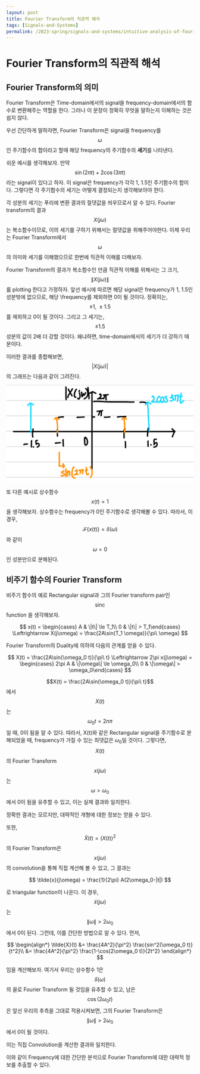 ```yaml
---
layout: post
title: Fourier Transform의 직관적 해석
tags: [Signals-and-Systems]
permalink: /2023-spring/signals-and-systems/intuitive-analysis-of-fourier-transform/
---
```


# Fourier Transform의 직관적 해석

## Fourier Transform의 의미

Fourier Transform은 Time-domain에서의 signal을 frequency-domain에서의 함수로 변환해주는 역할을 한다.
그러나 이 문장이 정확히 무엇을 말하는지 이해하는 것은 쉽지 않다.

우선 간단하게 말하자면, Fourier Transform은 signal을 frequency를 $$\omega$$인 주기함수의 합이라고 할때 해당 frequency의 주기함수의 **세기**를 나타낸다.

쉬운 예시를 생각해보자. 만약 $$\sin(2\pi t) + 2\cos(3\pi t)$$라는 signal이 있다고 하자. 이 signal은 frequency가 각각 1, 1.5인 주기함수의 합이다. 그렇다면 각 주기함수의 세기는 어떻게 결정되는지 생각해보아야 한다.

각 성분의 세기는 푸리에 변환 결과의 절댓값을 씌우므로서 알 수 있다. Fourier transform의 결과 $$X(j\omega)$$는 복소함수이므로, 이의 세기를 구하기 위해서는 절댓값을 취해주어야한다. 이제 우리는 Fourier Transform에서 $$\omega$$의 의미와 세기를 이해했으므로 한번에 직관적 이해를 더해보자.

Fourier Transform의 결과가 복소함수인 만큼 직관적 이해를 위해서는 그 크기, $$\|X(j\omega)\|$$를 plotting 한다고 가정하자. 앞선 예시에 따르면 해당 signal은 frequency가 1, 1.5인 성분밖에 없으므로, 해당 \frequency를 제외하면 0이 될 것이다. 정확히는, $$\pm1,\ \pm1.5$$를 제외하고 0이 될 것이다. 그리고 그 세기는, $$\pm1.5$$ 성분의 값이 2배 더 강할 것이다. 왜냐하면, time-domain에서의 세기가 더 강하기 때문이다.

이러한 결과를 종합해보면, $$|X(j\omega)|$$의 그래프는 다음과 같이 그려진다.

![img](../img/../../img/sin_cos_fourier.jpeg)

또 다른 예시로 상수함수 $$x(t) = 1$$을 생각해보자. 상수함수는 frequency가 0인 주기함수로 생각해볼 수 있다. 따라서, 이 경우, $$\mathcal{F}\{x(t)\} = \delta(\omega)$$와 같이 $$\omega = 0$$인 성분만으로 분해된다.

## 비주기 함수의 Fourier Transform

비주기 함수의 예로 Rectangular signal과 그의 Fourier transform pair인 $$\text{sinc}$$ function 을 생각해보자.

$$
x(t) = \begin{cases} A & \|t\| \le T_1\\ 0 & \|t\| > T_1\end{cases} \Leftrightarrow X(j\omega) = \frac{2A\sin(T_1 \omega)}{\pi\ \omega}
$$

Fourier Transform의 Duality에 의하여 다음의 관계를 얻을 수 있다.

$$
 X(t) = \frac{2A\sin(\omega_0 t)}{\pi\ t} \Leftrightarrow 2\pi x(j\omega) = \begin{cases} 2\pi A & \|\omega\| \le \omega_0\\ 0 & \|\omega\| > \omega_0\end{cases}
$$

$$X(t) =  \frac{2A\sin(\omega_0 t)}{\pi\ t}$$에서 $$X(t)$$는 $$\omega_0 t = 2n\pi$$일 때, 0이 됨을 알 수 있다. 따라서, X(t)와 같은 Rectangular signal을 주기함수로 분해되었을 때, frequency가 가질 수 있는 최댓값은 $\omega_0$일 것이다. 그렇다면, $$X(t)$$의 Fourier Transform $$x(j\omega)$$는 $$\omega > \omega_0$$에서 0이 됨을 유추할 수 있고, 이는 실제 결과와 일치한다.

정확한 결과는 모르지만, 대략적인 개형에 대한 정보는 얻을 수 있다.

또한, $$\tilde{X}(t) = (X(t))^2$$의 Fourier Transform은 $$x(j\omega)$$의 convolution을 통해 직접 계산해 볼 수 있고, 그 결과는

$$
\tilde{x}(j\omega) = \frac{1}{2\pi} A(2\omega_0-|t|)
$$

로 triangular function이 나온다. 이 경우, $$\tilde{x}(j\omega)$$는 $$\|\omega\| > 2\omega_0$$에서 0이 된다.
그런데, 이를 간단한 방법으로 알 수 있다.
먼저,

$$
\begin{align*}
\tilde{X}(t) &= \frac{4A^2}{\pi^2} \frac{sin^2(\omega_0 t)}{t^2}\\
&= \frac{4A^2}{\pi^2} \frac{1-\cos(2\omega_0 t)}{2t^2}
\end{align*}
$$

임을 계산해보자. 여기서 우리는 상수함수 1은 $$\delta(\omega)$$의 꼴로 Fourier Transform 될 것임을 유추할 수 있고, 남은 $$\cos(2\omega_0 t)$$은 앞선 우리의 추측을 그대로 적용시켜보면, 그의 Fourier Transform은 $$\|\omega\| > 2\omega_0$$ 에서 0이 될 것이다.

이는 직접 Convolution을 계산한 결과와 일치한다.

이와 같이 Frequency에 대한 간단한 분석으로 Fourier Transform에 대한 대략적 정보를 추출할 수 있다.
